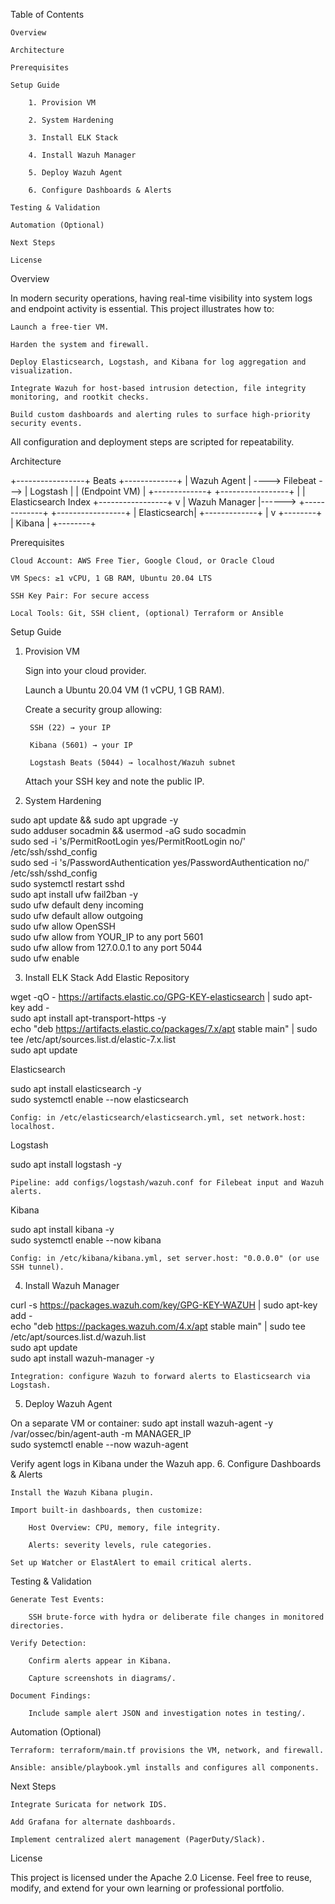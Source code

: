 Table of Contents

    Overview

    Architecture

    Prerequisites

    Setup Guide

        1. Provision VM

        2. System Hardening

        3. Install ELK Stack

        4. Install Wazuh Manager

        5. Deploy Wazuh Agent

        6. Configure Dashboards & Alerts

    Testing & Validation

    Automation (Optional)

    Next Steps

    License

Overview

In modern security operations, having real-time visibility into system logs and endpoint activity is essential. This project illustrates how to:

    Launch a free-tier VM.

    Harden the system and firewall.

    Deploy Elasticsearch, Logstash, and Kibana for log aggregation and visualization.

    Integrate Wazuh for host-based intrusion detection, file integrity monitoring, and rootkit checks.

    Build custom dashboards and alerting rules to surface high-priority security events.

All configuration and deployment steps are scripted for repeatability.

Architecture

+-----------------+        Beats         +-------------+
|  Wazuh Agent    | ----> Filebeat ---> |  Logstash   |
|  (Endpoint VM)  |                    +-------------+
+-----------------+                           |
                                              | Elasticsearch Index
                 +-----------------+          v
                 |  Wazuh Manager  |------> +-------------+
                 +-----------------+        | Elasticsearch|
                                              +-------------+
                                                 |
                                                 v
                                             +--------+
                                             | Kibana |
                                             +--------+

Prerequisites

    Cloud Account: AWS Free Tier, Google Cloud, or Oracle Cloud

    VM Specs: ≥1 vCPU, 1 GB RAM, Ubuntu 20.04 LTS

    SSH Key Pair: For secure access

    Local Tools: Git, SSH client, (optional) Terraform or Ansible


Setup Guide
1. Provision VM

    Sign into your cloud provider.

    Launch a Ubuntu 20.04 VM (1 vCPU, 1 GB RAM).

    Create a security group allowing:

        SSH (22) → your IP

        Kibana (5601) → your IP

        Logstash Beats (5044) → localhost/Wazuh subnet

    Attach your SSH key and note the public IP.

2. System Hardening

sudo apt update && sudo apt upgrade -y  
sudo adduser socadmin && usermod -aG sudo socadmin  
sudo sed -i 's/PermitRootLogin yes/PermitRootLogin no/' /etc/ssh/sshd_config  
sudo sed -i 's/PasswordAuthentication yes/PasswordAuthentication no/' /etc/ssh/sshd_config  
sudo systemctl restart sshd  
sudo apt install ufw fail2ban -y  
sudo ufw default deny incoming  
sudo ufw default allow outgoing  
sudo ufw allow OpenSSH  
sudo ufw allow from YOUR_IP to any port 5601  
sudo ufw allow from 127.0.0.1 to any port 5044  
sudo ufw enable  

3. Install ELK Stack
Add Elastic Repository

wget -qO - https://artifacts.elastic.co/GPG-KEY-elasticsearch | sudo apt-key add -  
sudo apt install apt-transport-https -y  
echo "deb https://artifacts.elastic.co/packages/7.x/apt stable main" | sudo tee /etc/apt/sources.list.d/elastic-7.x.list  
sudo apt update  

Elasticsearch

sudo apt install elasticsearch -y  
sudo systemctl enable --now elasticsearch  



    Config: in /etc/elasticsearch/elasticsearch.yml, set network.host: localhost.

Logstash

sudo apt install logstash -y  



    Pipeline: add configs/logstash/wazuh.conf for Filebeat input and Wazuh alerts.

Kibana

sudo apt install kibana -y  
sudo systemctl enable --now kibana  



    Config: in /etc/kibana/kibana.yml, set server.host: "0.0.0.0" (or use SSH tunnel).

4. Install Wazuh Manager

curl -s https://packages.wazuh.com/key/GPG-KEY-WAZUH | sudo apt-key add -  
echo "deb https://packages.wazuh.com/4.x/apt stable main" | sudo tee /etc/apt/sources.list.d/wazuh.list  
sudo apt update  
sudo apt install wazuh-manager -y  



    Integration: configure Wazuh to forward alerts to Elasticsearch via Logstash.

5. Deploy Wazuh Agent

On a separate VM or container:
sudo apt install wazuh-agent -y  
/var/ossec/bin/agent-auth -m MANAGER_IP  
sudo systemctl enable --now wazuh-agent  

Verify agent logs in Kibana under the Wazuh app.
6. Configure Dashboards & Alerts

    Install the Wazuh Kibana plugin.

    Import built-in dashboards, then customize:

        Host Overview: CPU, memory, file integrity.

        Alerts: severity levels, rule categories.

    Set up Watcher or ElastAlert to email critical alerts.

Testing & Validation

    Generate Test Events:

        SSH brute-force with hydra or deliberate file changes in monitored directories.

    Verify Detection:

        Confirm alerts appear in Kibana.

        Capture screenshots in diagrams/.

    Document Findings:

        Include sample alert JSON and investigation notes in testing/.

Automation (Optional)

    Terraform: terraform/main.tf provisions the VM, network, and firewall.

    Ansible: ansible/playbook.yml installs and configures all components.

Next Steps

    Integrate Suricata for network IDS.

    Add Grafana for alternate dashboards.

    Implement centralized alert management (PagerDuty/Slack).

License

This project is licensed under the Apache 2.0 License.
Feel free to reuse, modify, and extend for your own learning or professional portfolio.
